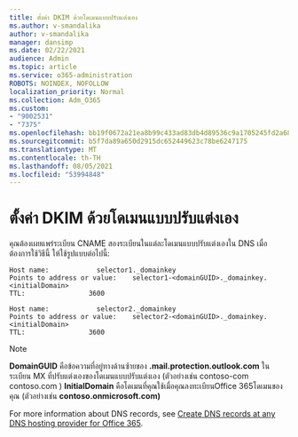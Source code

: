 ```yaml
---
title: ตั้งค่า DKIM ด้วยโดเมนแบบปรับแต่งเอง
ms.author: v-smandalika
author: v-smandalika
manager: dansimp
ms.date: 02/22/2021
audience: Admin
ms.topic: article
ms.service: o365-administration
ROBOTS: NOINDEX, NOFOLLOW
localization_priority: Normal
ms.collection: Adm_O365
ms.custom:
- "9002531"
- "7375"
ms.openlocfilehash: bb19f0672a21ea8b99c433ad83db4d89536c9a1705245fd2a683471170ab51ee
ms.sourcegitcommit: b5f7da89a650d2915dc652449623c78be6247175
ms.translationtype: MT
ms.contentlocale: th-TH
ms.lasthandoff: 08/05/2021
ms.locfileid: "53994848"
---
```

# <a name="set-up-dkim-with-custom-domains"></a>ตั้งค่า DKIM ด้วยโดเมนแบบปรับแต่งเอง

คุณต้องเผยแพร่ระเบียน CNAME สองระเบียนในแต่ละโดเมนแบบปรับแต่งเองใน DNS เมื่อต้องการใช้วิธีนี้ ให้ใช้รูปแบบต่อไปนี้:

```console
Host name:            selector1._domainkey
Points to address or value:    selector1-<domainGUID>._domainkey.<initialDomain>
TTL:                3600

Host name:            selector2._domainkey
Points to address or value:    selector2-<domainGUID>._domainkey.<initialDomain>
TTL:                3600
```
> [!NOTE]
> **DomainGUID** คือข้อความที่อยู่ทางด้านซ้ายของ **.mail.protection.outlook.com** ในระเบียน MX ที่ปรับแต่งเองของโดเมนแบบปรับแต่งเอง (ตัวอย่างเช่น contoso-com contoso.com ) **InitialDomain** คือโดเมนที่คุณใช้เมื่อคุณลงทะเบียนOffice 365โดเมนของคุณ (ตัวอย่างเช่น **contoso.onmicrosoft.com)**

For more information about DNS records, see [Create DNS records at any DNS hosting provider for Office 365](https://docs.microsoft.com/microsoft-365/admin/get-help-with-domains/create-dns-records-at-any-dns-hosting-provider).